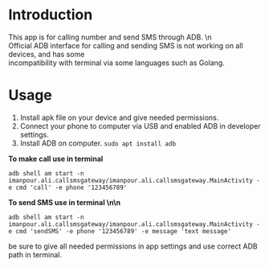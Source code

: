 # Introduction

This app is for calling number and send SMS through ADB. \n  
Official ADB interface for calling and sending SMS is not working on all devices, and has some  
incompatibility with terminal via some languages such as Golang.  

# Usage

1. Install apk file on your device and give needed permissions.
2. Connect your phone to computer via USB and enabled ADB in developer settings.
3. Install ADB on computer. `sudo apt install adb`


**To make call use in terminal** 

`adb shell am start -n imanpour.ali.callsmsgateway/imanpour.ali.callsmsgateway.MainActivity -e cmd 'call' -e phone '123456789'` 

 

**To send SMS use in terminal \n\n**  

    adb shell am start -n imanpour.ali.callsmsgateway/imanpour.ali.callsmsgateway.MainActivity -e cmd 'sendSMS' -e phone '123456789' -e message 'text message'  
  
be sure to give all needed permissions in app settings and use correct ADB  path in terminal.